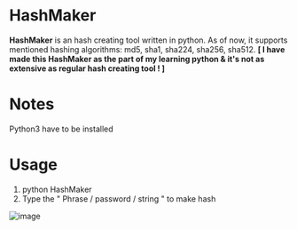 # HashMaker
<b>HashMaker</b> is an hash creating tool written in python. As of now, it supports mentioned hashing algorithms: md5, sha1, sha224, sha256, sha512. <b> [ I have made this HashMaker as the part of my learning python & it's not as extensive as regular hash creating tool ! ] </b>

# Notes
Python3 have to be installed

# Usage
1. python HashMaker
2. Type the " Phrase / password / string " to make hash

![image](https://github.com/user-attachments/assets/0b95a7db-4d61-41a2-ac3b-154c6ef1165c)

